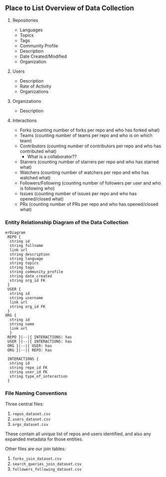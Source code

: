 ## Place to List Overview of Data Collection


1. Repositories
   - Languages
   - Topics
   - Tags
   - Community Profile
   - Description
   - Date Created/Modified
   - Organization
   
2. Users
   - Description
   - Rate of Activity
   - Organizations

3. Organizations
   - Description

4. Interactions
    - Forks (counting number of forks per repo and who has forked what)
    - Teams (counting number of teams per repo and who is on which team)
    - Contributors (counting number of contributors per repo and who has contributed what)
      - What is a collaborator??
    - Starrers (counting number of starrers per repo and who has starred what)
    - Watchers (counting number of watchers per repo and who has watched what)
    - Followers/Following (counting number of followers per user and who is following who)
    - Issues (counting number of issues per repo and who has opened/closed what)
    - PRs (counting number of PRs per repo and who has opened/closed what)

### Entity Relationship Diagram of the Data Collection

```mermaid
erDiagram
 REPO {
  string id
  string fullname
  link url
  string description
  string language
  string topics
  string tags
  string community_profile
  string date_created
  string org_id FK
 }
 USER {
  string id
  string username
  link url
  string org_id FK
 }
ORG {
  string id
  string name
  link url
  }
 REPO }|--|{ INTERACTIONS: has
 USER }|--|{ INTERACTIONS: has
 ORG }|--|{ USER: has
 ORG }|--|{ REPO: has
 
 INTERACTIONS {
  string id
  string repo_id FK
  string user_id FK
  string type_of_interaction
 }
```

### File Naming Conventions

Three central files:
1. `repos_dataset.csv`
2. `users_dataset.csv`
3. `orgs_dataset.csv`

These contain all unique list of repos and users identified, and also any expanded metadata for those entities.

Other files are our join tables:
1. `forks_join_dataset.csv`
2. `search_queries_join_dataset.csv`
3. `followers_following_dataset.csv`
